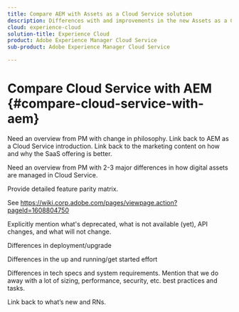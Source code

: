 ```yaml
---
title: Compare AEM with Assets as a Cloud Service solution
description: Differences with and improvements in the new Assets as a Cloud Service vs the existing AEM offering.
cloud: experience-cloud
solution-title: Experience Cloud
product: Adobe Experience Manager Cloud Service
sub-product: Adobe Experience Manager Cloud Service

---
```


# Compare Cloud Service with AEM {#compare-cloud-service-with-aem}

Need an overview from PM with change in philosophy. Link back to AEM as a Cloud Service introduction. Link back to the marketing content on how and why the SaaS offering is better.

Need an overview from PM with 2-3 major differences in how digital assets are managed in Cloud Service.

Provide detailed feature parity matrix.

See https://wiki.corp.adobe.com/pages/viewpage.action?pageId=1608804750

Explicitly mention what's deprecated, what is not available (yet), API changes, and what will not change.

Differences in deployment/upgrade

Differences in the up and running/get started effort

Differences in tech specs and system requirements. Mention that we do away with a lot of sizing, performance, security, etc. best practices and tasks.

Link back to what’s new and RNs.
